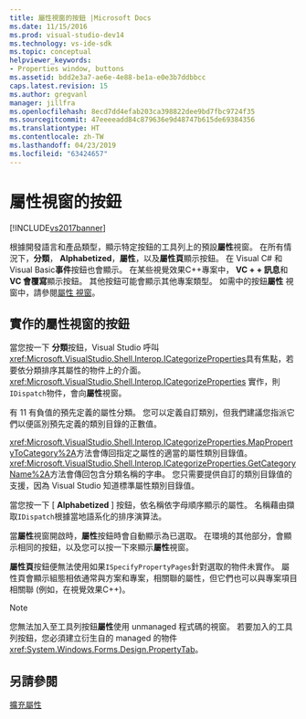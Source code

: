 ```yaml
---
title: 屬性視窗的按鈕 |Microsoft Docs
ms.date: 11/15/2016
ms.prod: visual-studio-dev14
ms.technology: vs-ide-sdk
ms.topic: conceptual
helpviewer_keywords:
- Properties window, buttons
ms.assetid: bdd2e3a7-ae6e-4e88-be1a-e0e3b7ddbbcc
caps.latest.revision: 15
ms.author: gregvanl
manager: jillfra
ms.openlocfilehash: 8ecd7dd4efab203ca398822dee9bd7fbc9724f35
ms.sourcegitcommit: 47eeeeadd84c879636e9d48747b615de69384356
ms.translationtype: HT
ms.contentlocale: zh-TW
ms.lasthandoff: 04/23/2019
ms.locfileid: "63424657"
---
```

# <a name="properties-window-buttons"></a>屬性視窗的按鈕
[!INCLUDE[vs2017banner](../../includes/vs2017banner.md)]

根據開發語言和產品類型，顯示特定按鈕的工具列上的預設**屬性**視窗。 在所有情況下，**分類**， **Alphabetized**，**屬性**，以及**屬性頁**顯示按鈕。 在 Visual C# 和 Visual Basic**事件**按鈕也會顯示。 在某些視覺效果C++專案中， **VC + + 訊息**和**VC 會覆寫**顯示按鈕。 其他按鈕可能會顯示其他專案類型。 如需中的按鈕**屬性** 視窗中，請參閱[屬性 視窗](../../ide/reference/properties-window.md)。  
  
## <a name="implementation-of-properties-window-buttons"></a>實作的屬性視窗的按鈕  
 當您按一下 **分類**按鈕，Visual Studio 呼叫<xref:Microsoft.VisualStudio.Shell.Interop.ICategorizeProperties>具有焦點，若要依分類排序其屬性的物件上的介面。 <xref:Microsoft.VisualStudio.Shell.Interop.ICategorizeProperties> 實作，則`IDispatch`物件，會向**屬性**視窗。  
  
 有 11 有負值的預先定義的屬性分類。 您可以定義自訂類別，但我們建議您指派它們以便區別預先定義的類別目錄的正數值。  
  
 <xref:Microsoft.VisualStudio.Shell.Interop.ICategorizeProperties.MapPropertyToCategory%2A>方法會傳回指定之屬性的適當的屬性類別目錄值。 <xref:Microsoft.VisualStudio.Shell.Interop.ICategorizeProperties.GetCategoryName%2A>方法會傳回包含分類名稱的字串。 您只需要提供自訂的類別目錄值的支援，因為 Visual Studio 知道標準屬性類別目錄值。  
  
 當您按一下 [ **Alphabetized** ] 按鈕，依名稱依字母順序顯示的屬性。 名稱藉由擷取`IDispatch`根據當地語系化的排序演算法。  
  
 當**屬性**視窗開啟時，**屬性**按鈕時會自動顯示為已選取。 在環境的其他部分，會顯示相同的按鈕，以及您可以按一下來顯示**屬性**視窗。  
  
 **屬性頁**按鈕便無法使用如果`ISpecifyPropertyPages`針對選取的物件未實作。 屬性頁會顯示組態相依通常與方案和專案，相關聯的屬性，但它們也可以與專案項目相關聯 (例如，在視覺效果C++)。  
  
> [!NOTE]
> 您無法加入至工具列按鈕**屬性**使用 unmanaged 程式碼的視窗。 若要加入的工具列按鈕，您必須建立衍生自的 managed 的物件<xref:System.Windows.Forms.Design.PropertyTab>。  
  
## <a name="see-also"></a>另請參閱  
 [擴充屬性](../../extensibility/internals/extending-properties.md)

